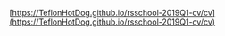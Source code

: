  [https://TeflonHotDog.github.io/rsschool-2019Q1-cv/cv](https://TeflonHotDog.github.io/rsschool-2019Q1-cv/cv)